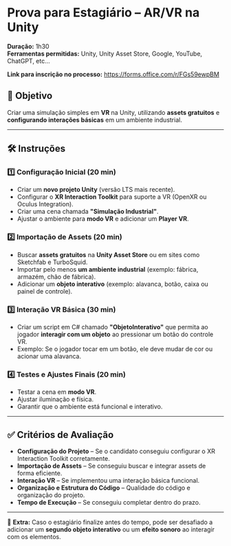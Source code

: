 # Prova para Estagiário – AR/VR na Unity
**Duração:** 1h30  
**Ferramentas permitidas:** Unity, Unity Asset Store, Google, YouTube, ChatGPT, etc...

**Link para inscrição no processo:** https://forms.office.com/r/FGs59ewpBM 

## 🎯 Objetivo
Criar uma simulação simples em **VR** na Unity, utilizando **assets gratuitos** e **configurando interações básicas** em um ambiente industrial.

---

## 🛠️ Instruções

### **1️⃣ Configuração Inicial (20 min)**
- Criar um **novo projeto Unity** (versão LTS mais recente).
- Configurar o **XR Interaction Toolkit** para suporte a VR (OpenXR ou Oculus Integration).
- Criar uma cena chamada **"Simulação Industrial"**.
- Ajustar o ambiente para **modo VR** e adicionar um **Player VR**.

### **2️⃣ Importação de Assets (20 min)**
- Buscar **assets gratuitos** na **Unity Asset Store** ou em sites como Sketchfab e TurboSquid.
- Importar pelo menos **um ambiente industrial** (exemplo: fábrica, armazém, chão de fábrica).
- Adicionar um **objeto interativo** (exemplo: alavanca, botão, caixa ou painel de controle).

### **3️⃣ Interação VR Básica (30 min)**
- Criar um script em C# chamado **"ObjetoInterativo"** que permita ao jogador **interagir com um objeto** ao pressionar um botão do controle VR.
- Exemplo: Se o jogador tocar em um botão, ele deve mudar de cor ou acionar uma alavanca.

### **4️⃣ Testes e Ajustes Finais (20 min)**
- Testar a cena em **modo VR**.
- Ajustar iluminação e física.
- Garantir que o ambiente está funcional e interativo.

---

## ✅ Critérios de Avaliação
- **Configuração do Projeto** – Se o candidato conseguiu configurar o XR Interaction Toolkit corretamente.  
- **Importação de Assets** – Se conseguiu buscar e integrar assets de forma eficiente.  
- **Interação VR** – Se implementou uma interação básica funcional.  
- **Organização e Estrutura do Código** – Qualidade do código e organização do projeto.  
- **Tempo de Execução** – Se conseguiu completar dentro do prazo.  

---

📌 **Extra:** Caso o estagiário finalize antes do tempo, pode ser desafiado a adicionar um **segundo objeto interativo** ou um **efeito sonoro** ao interagir com os elementos.
